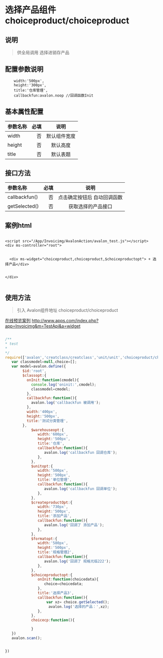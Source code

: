 # 选择产品组件 choiceproduct/choiceproduct

## 说明

  > 供全局调用 选择进销存产品



## 配置参数说明
        width:'500px', 
        height:'300px',
        title:'仓库管理',
        callbackfun:avalon.noop //回调函数Init

## 基本属性配置

| 参数名称      |    必填 | 说明  |
| :-------- | --------:| :--: |
| width  | 否 |  默认组件宽度  |
| height |否| 默认高度 |
|title|否| 默认表题 |

##  接口方法

| 参数名称      |    必填 | 说明  |
| :-------- | --------:| :--: |
|callbackfun()|否| 点击确定按钮后  自动回调函数  |
|getSelected()|否| 获取选择的产品接口  |



## 案例html 


```

<script src="/App/Invoicimg/AvalonAction/avalon_test.js"></script>
<div ms-controller="root">


  <div ms-widget="choiceproduct,choiceproduct,$choiceproductopt"> + 选择产品</div>


</div>


```


## 使用方法

  > 引入 Avalon组件地址 choiceproduct/choiceproduct

   [在线预览案列](http://www.apps.com/index.php?app=Invoicimg&m=TestApi&a=widget) http://www.apps.com/index.php?app=Invoicimg&m=TestApi&a=widget

``` javascript

/**
* test
* 
*/
require(['avalon','creatclass/creatclass','unit/unit','choiceproduct/choiceproduct','warehouse/warehouse','createproduct/createproduct','format/format','domReady!'],function(avalon){
   var classmodel=null,choice=[];
   var model=avalon.define({ 
        $id:'root',
        $classopt:{
          onInit:function(cmodel){
            console.log('oninit:',cmodel);
            classmodel=cmodel;
          },
          callbackfun:function(){
            avalon.log('callbackfun 被调用');
          },
          width:'400px',
          height:'500px',
          title:'测试分类管理',
        },
            $warehouseopt:{
               width:'600px',
               height:'500px',
               title:'仓库',
               callbackfun:function(){
                  avalon.log('callbackfun 回调仓库');
               },
            },
            $unitopt:{
               width:'500px',
               height:'500px',
               title:'单位管理',
               callbackfun:function(){
                  avalon.log('callbackfun 回调单位');
               },
            },
            $createproductOpt:{
               width:'730px',
               height:'500px',
               title:'添加产品',
               callbackfun:function(){
                  avalon.log('回调了 添加产品');
               },
            },
            $formatopt:{
               width:'580px',
               height:'500px',
               title:'规格管理2',
               callbackfun:function(){
                  avalon.log('回调了 规格光临222');
               },
            },
            $choiceproductopt:{
               onInit:function(choicedata){
                  choice=choicedata;
               },
               title:'选择产品3',
               callbackfun:function(){
                   var xz= choice.getSelected();
                    avalon.log('选择的产品：',xz);
               },
            },
            choicecp:function(){

            }
   })
   avalon.scan();


})

```

